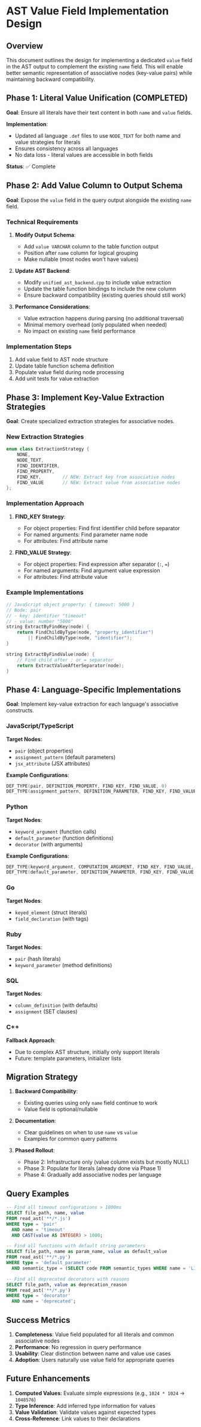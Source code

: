 # AST Value Field Implementation Design

## Overview

This document outlines the design for implementing a dedicated `value` field in the AST output to complement the existing `name` field. This will enable better semantic representation of associative nodes (key-value pairs) while maintaining backward compatibility.

## Phase 1: Literal Value Unification (COMPLETED)

**Goal**: Ensure all literals have their text content in both `name` and `value` fields.

**Implementation**:
- Updated all language `.def` files to use `NODE_TEXT` for both name and value strategies for literals
- Ensures consistency across all languages
- No data loss - literal values are accessible in both fields

**Status**: ✅ Complete

## Phase 2: Add Value Column to Output Schema

**Goal**: Expose the `value` field in the query output alongside the existing `name` field.

### Technical Requirements

1. **Modify Output Schema**:
   - Add `value VARCHAR` column to the table function output
   - Position after `name` column for logical grouping
   - Make nullable (most nodes won't have values)

2. **Update AST Backend**:
   - Modify `unified_ast_backend.cpp` to include value extraction
   - Update the table function bindings to include the new column
   - Ensure backward compatibility (existing queries should still work)

3. **Performance Considerations**:
   - Value extraction happens during parsing (no additional traversal)
   - Minimal memory overhead (only populated when needed)
   - No impact on existing `name` field performance

### Implementation Steps

1. Add value field to AST node structure
2. Update table function schema definition
3. Populate value field during node processing
4. Add unit tests for value extraction

## Phase 3: Implement Key-Value Extraction Strategies

**Goal**: Create specialized extraction strategies for associative nodes.

### New Extraction Strategies

```cpp
enum class ExtractionStrategy {
    NONE,
    NODE_TEXT,
    FIND_IDENTIFIER,
    FIND_PROPERTY,
    FIND_KEY,        // NEW: Extract key from associative nodes
    FIND_VALUE       // NEW: Extract value from associative nodes
};
```

### Implementation Approach

1. **FIND_KEY Strategy**:
   - For object properties: Find first identifier child before separator
   - For named arguments: Find parameter name node
   - For attributes: Find attribute name

2. **FIND_VALUE Strategy**:
   - For object properties: Find expression after separator (`:`, `=`)
   - For named arguments: Find argument value expression
   - For attributes: Find attribute value

### Example Implementations

```cpp
// JavaScript object property: { timeout: 5000 }
// Node: pair
// - key: identifier "timeout" 
// - value: number "5000"
string ExtractByFindKey(node) {
    return FindChildByType(node, "property_identifier") 
        || FindChildByType(node, "identifier");
}

string ExtractByFindValue(node) {
    // Find child after : or = separator
    return ExtractValueAfterSeparator(node);
}
```

## Phase 4: Language-Specific Implementations

**Goal**: Implement key-value extraction for each language's associative constructs.

### JavaScript/TypeScript

**Target Nodes**:
- `pair` (object properties)
- `assignment_pattern` (default parameters)
- `jsx_attribute` (JSX attributes)

**Example Configurations**:
```cpp
DEF_TYPE(pair, DEFINITION_PROPERTY, FIND_KEY, FIND_VALUE, 0)
DEF_TYPE(assignment_pattern, DEFINITION_PARAMETER, FIND_KEY, FIND_VALUE, 0)
```

### Python

**Target Nodes**:
- `keyword_argument` (function calls)
- `default_parameter` (function definitions)
- `decorator` (with arguments)

**Example Configurations**:
```cpp
DEF_TYPE(keyword_argument, COMPUTATION_ARGUMENT, FIND_KEY, FIND_VALUE, 0)
DEF_TYPE(default_parameter, DEFINITION_PARAMETER, FIND_KEY, FIND_VALUE, 0)
```

### Go

**Target Nodes**:
- `keyed_element` (struct literals)
- `field_declaration` (with tags)

### Ruby

**Target Nodes**:
- `pair` (hash literals)
- `keyword_parameter` (method definitions)

### SQL

**Target Nodes**:
- `column_definition` (with defaults)
- `assignment` (SET clauses)

### C++

**Fallback Approach**:
- Due to complex AST structure, initially only support literals
- Future: template parameters, initializer lists

## Migration Strategy

1. **Backward Compatibility**:
   - Existing queries using only `name` field continue to work
   - Value field is optional/nullable

2. **Documentation**:
   - Clear guidelines on when to use `name` vs `value`
   - Examples for common query patterns

3. **Phased Rollout**:
   - Phase 2: Infrastructure only (value column exists but mostly NULL)
   - Phase 3: Populate for literals (already done via Phase 1)
   - Phase 4: Gradually add associative nodes per language

## Query Examples

```sql
-- Find all timeout configurations > 1000ms
SELECT file_path, name, value
FROM read_ast('**/*.js')
WHERE type = 'pair' 
  AND name = 'timeout' 
  AND CAST(value AS INTEGER) > 1000;

-- Find all functions with default string parameters
SELECT file_path, name as param_name, value as default_value
FROM read_ast('**/*.py')
WHERE type = 'default_parameter'
  AND semantic_type = (SELECT code FROM semantic_types WHERE name = 'LITERAL_STRING');

-- Find all deprecated decorators with reasons
SELECT file_path, value as deprecation_reason
FROM read_ast('**/*.py')
WHERE type = 'decorator'
  AND name = 'deprecated';
```

## Success Metrics

1. **Completeness**: Value field populated for all literals and common associative nodes
2. **Performance**: No regression in query performance
3. **Usability**: Clear distinction between name and value use cases
4. **Adoption**: Users naturally use value field for appropriate queries

## Future Enhancements

1. **Computed Values**: Evaluate simple expressions (e.g., `1024 * 1024` → `1048576`)
2. **Type Inference**: Add inferred type information for values
3. **Value Validation**: Validate values against expected types
4. **Cross-Reference**: Link values to their declarations